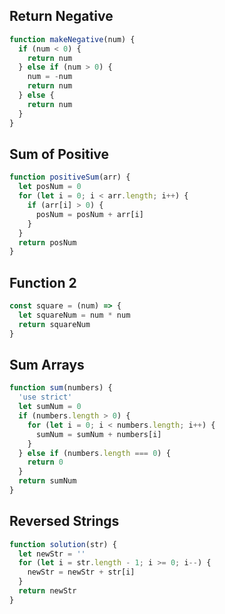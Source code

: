 ## Return Negative

```js
function makeNegative(num) {
  if (num < 0) {
    return num
  } else if (num > 0) {
    num = -num
    return num
  } else {
    return num
  }
}
```

## Sum of Positive

```js
function positiveSum(arr) {
  let posNum = 0
  for (let i = 0; i < arr.length; i++) {
    if (arr[i] > 0) {
      posNum = posNum + arr[i]
    }
  }
  return posNum
}
```

## Function 2

```js
const square = (num) => {
  let squareNum = num * num
  return squareNum
}
```

## Sum Arrays

```js
function sum(numbers) {
  'use strict'
  let sumNum = 0
  if (numbers.length > 0) {
    for (let i = 0; i < numbers.length; i++) {
      sumNum = sumNum + numbers[i]
    }
  } else if (numbers.length === 0) {
    return 0
  }
  return sumNum
}
```

## Reversed Strings

```js
function solution(str) {
  let newStr = ''
  for (let i = str.length - 1; i >= 0; i--) {
    newStr = newStr + str[i]
  }
  return newStr
}
```
